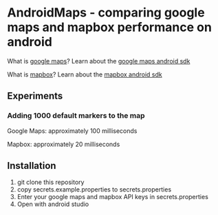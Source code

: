 # AndroidMaps - comparing google maps and mapbox performance on android

What is [google maps](https://developers.google.com/maps/)? Learn about the [google maps android sdk](https://developers.google.com/maps/documentation/android-api/)

What is [mapbox](https://www.mapbox.com/)? Learn about the [mapbox android sdk](https://www.mapbox.com/android-docs/map-sdk/overview/)

## Experiments

### Adding 1000 default markers to the map

Google Maps: approximately 100 milliseconds

Mapbox: approximately 20 milliseconds

## Installation

1. git clone this repository
1. copy secrets.example.properties to secrets.properties
1. Enter your google maps and mapbox API keys in secrets.properties
1. Open with android studio